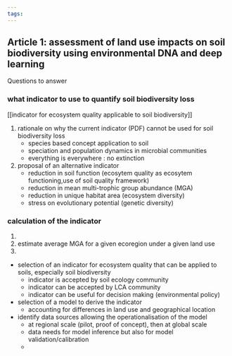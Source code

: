 ```yaml
---
tags:
---
```

## Article 1: assessment of land use impacts on soil biodiversity using environmental DNA and deep learning
Questions to answer
### what indicator to use to quantify soil biodiversity loss
[[indicator for ecosystem quality applicable to soil biodiversity]]
1. rationale on why the current indicator (PDF) cannot be used for soil biodiversity loss
	- species based concept application to soil
	- speciation and population dynamics in microbial communities
	- everything is everywhere : no extinction
2. proposal of an alternative indicator
	- reduction in soil function (ecosytem quality as ecosytem functioning,use of soil quality framework)
	- reduction in mean multi-trophic group abundance (MGA)
	- reduction in unique habitat area (ecosystem diversity)
	- stress on evolutionary potential (genetic diversity)
### calculation of the indicator
1. 
2. estimate average MGA for a given ecoregion under a given land use
3. 
- selection of an indicator for ecosystem quality that can be applied to soils, especially soil biodiversity
	- indicator is accepted by soil ecology community
	- indicator can be accepted by LCA community
	- indicator can be useful for decision making (environmental policy)
- selection of a model to derive the indicator
	- accounting for differences in land use and geographical location
- identify data sources allowing the operationalisation of the model
	- at regional scale (pilot, proof of concept), then at global scale
	- data needs for model inference but also for model validation/calibration
	- 
